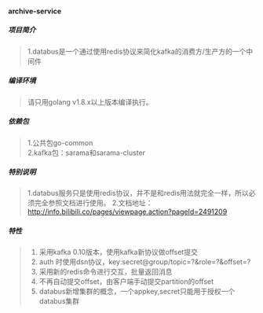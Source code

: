 #### archive-service

##### 项目简介
> 1.databus是一个通过使用redis协议来简化kafka的消费方/生产方的一个中间件

##### 编译环境
> 请只用golang v1.8.x以上版本编译执行。  

##### 依赖包
> 1.公共包go-common  
> 2.kafka包：sarama和sarama-cluster

##### 特别说明
> 1.databus服务只是使用redis协议，并不是和redis用法就完全一样，所以必须完全参照文档进行使用。
> 2.文档地址：http://info.bilibili.co/pages/viewpage.action?pageId=2491209

##### 特性

> 1. 采用kafka 0.10版本，使用kafka新协议做offset提交
> 2. auth 时使用dsn协议，key:secret@group/topic=?&role=?&offset=?
> 3. 采用新的redis命令进行交互，批量返回消息
> 4. 不再自动提交offset，由客户端手动提交partition的offset
> 5. databus新增集群的概念，一个appkey,secret只能用于授权一个databus集群
